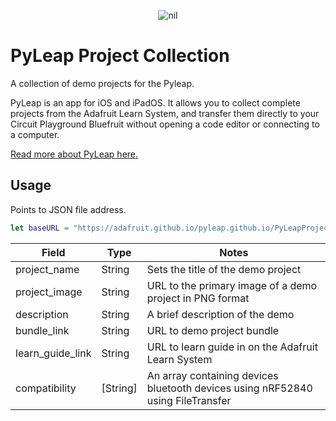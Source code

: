 <p align="center">
   <img src="https://cdn-learn.adafruit.com/guides/cropped_images/000/003/458/medium640/PyLeap_Logo.png?1635954773" alt="nil"/>
</p>

# PyLeap Project Collection
A collection of demo projects for the Pyleap. 

PyLeap is an app for iOS and iPadOS. It allows you to collect complete projects from the Adafruit Learn System, and transfer them directly to your Circuit Playground Bluefruit without opening a code editor or connecting to a computer.

[Read more about PyLeap here.](https://learn.adafruit.com/pyleap-app)

## Usage
Points to JSON file address.

```swift
let baseURL = "https://adafruit.github.io/pyleap.github.io/PyLeapProjects.json"
```
| Field | Type | Notes |
| --- | --- | --- |
| project_name |String| Sets the title of the demo project |
| project_image |String| URL to the primary image of a demo project in PNG format
| description |String| A brief description of the demo 
| bundle_link |String| URL to demo project bundle 
| learn_guide_link |String| URL to learn guide in on the Adafruit Learn System 
| compatibility |[String]| An array containing devices bluetooth devices using nRF52840 using FileTransfer
